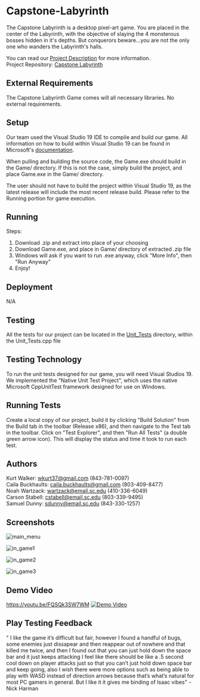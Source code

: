 # Capstone-Labyrinth  
The Capstone Labyrinth is a desktop pixel-art game. You are placed in the center of the Labyrinth, with the objective of slaying the 4 monsterous bosses hidden in it's depths. But conquerors beware...you are not the only one who wanders the Labyrinth's halls.  

You can read our [Project Description](https://github.com/SCCapstone/Capstone-Labyrinth/wiki/Project-Description) for more information.  
Project Repository: [Capstone Labyrinth](https://github.com/SCCapstone/Capstone-Labyrinth)

## External Requirements

The Capstone Labyrinth Game comes will all necessary libraries. No external requirements.

## Setup  

Our team used the Visual Studio 19 IDE to compile and build our game. All information on how to build within Visual Studio 19 can be found in Microsoft's [documentation](https://docs.microsoft.com/en-us/visualstudio/ide/walkthrough-building-an-application?view=vs-2019#build-the-application).

When pulling and building the source code, the Game.exe should build in the Game/ directory. If this is not the case, simply build the project, and place Game.exe in the Game/ directory.  

The user should not have to build the project within Visual Studio 19, as the latest release will include the most recent release build. Please refer to the Running portion for game execution.  

## Running  

Steps:  
1. Download .zip and extract into place of your choosing
2. Download Game.exe, and place in Game/ directory of extracted .zip file
3. Windows will ask if you want to run .exe anyway, click "More Info", then "Run Anyway"  
4. Enjoy!

## Deployment

N/A

## Testing

All the tests for our project can be located in the [Unit_Tests](https://github.com/SCCapstone/Capstone-Labyrinth/tree/master/Unit_Tests) directory, within the Unit_Tests.cpp file

## Testing Technology

To run the unit tests designed for our game, you will need Visual Studios 19. We implemented the "Native Unit Test Project", which uses the native Microsoft CppUnitTest framework designed for use on Windows.

## Running Tests

Create a local copy of our project, build it by clicking "Build Solution" from the Build tab in the toolbar (Release x86), and then navigate to the Test tab in the toolbar. Click on "Test Explorer", and then "Run All Tests" (a double green arrow icon). This will display the status and time it took to run each test.

## Authors

Kurt Walker: wkurt37@gmail.com (843-781-0097)  
Caila Buckhaults: caila.buckhaults@gmail.com (803-409-8477)  
Noah Wartzack: wartzack@email.sc.edu (410-336-6049)  
Carson Stabell: cstabell@email.sc.edu (803-339-9495)  
Samuel Dunny: sdunny@email.sc.edu (843-330-1257)  

## Screenshots 
![main_menu](https://user-images.githubusercontent.com/55698285/115065741-8659bb80-9ebc-11eb-9d63-0137350248f2.png)

![in_game1](https://user-images.githubusercontent.com/55698285/115065670-6a561a00-9ebc-11eb-912a-5bd58ea903f2.png)

![in_game2](https://user-images.githubusercontent.com/55698285/115066090-097b1180-9ebd-11eb-9649-5a6ca707a291.png)

![in_game3](https://user-images.githubusercontent.com/55698285/115066386-71c9f300-9ebd-11eb-9477-c574fbd412b0.png)
  
  
## Demo Video  
https://youtu.be/FQSQk3SW7WM
[![Demo Video](https://youtu.be/FQSQk3SW7WM/0.jpg)](https://youtu.be/FQSQk3SW7WM)

## Play Testing Feedback
" I like the game it’s difficult but fair, however I found a handful of bugs, some enemies just dissapear and then reappear out of nowhere and that killed me twice, and then I found out that you can just hold down the space bar and it just keeps attacking I feel like there should be like a .5 second cool down on player attacks just so that you can’t just hold down space bar and keep going, also I wish there were more options such as being able to play with WASD instead of direction arrows because that’s what’s natural for most PC gamers in general. But I like it it gives me binding of Isaac vibes" - Nick Harman
